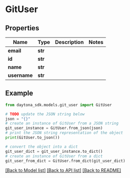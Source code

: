 # GitUser


## Properties

Name | Type | Description | Notes
------------ | ------------- | ------------- | -------------
**email** | **str** |  | 
**id** | **str** |  | 
**name** | **str** |  | 
**username** | **str** |  | 

## Example

```python
from daytona_sdk.models.git_user import GitUser

# TODO update the JSON string below
json = "{}"
# create an instance of GitUser from a JSON string
git_user_instance = GitUser.from_json(json)
# print the JSON string representation of the object
print(GitUser.to_json())

# convert the object into a dict
git_user_dict = git_user_instance.to_dict()
# create an instance of GitUser from a dict
git_user_from_dict = GitUser.from_dict(git_user_dict)
```
[[Back to Model list]](../README.md#documentation-for-models) [[Back to API list]](../README.md#documentation-for-api-endpoints) [[Back to README]](../README.md)


